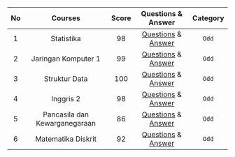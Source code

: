 |**No**| **Courses** | **Score** | **Questions & Answer** | **Category** |
|:----:|:-----------:| :-------: | :--------------------: | :----------: |
|  1   | Statistika  | 98        | [Questions](https://github.com/Me-n-Friends/College-Life-UBM/blob/main/2020%20Generation/Second%20Semester/UTS/S_UTS_AVV_Statistika.pdf) & [Answer](https://github.com/Me-n-Friends/College-Life-UBM/blob/main/2020%20Generation/Second%20Semester/UTS/J_UTS_AVV_Statistika.pdf) | `Odd` |
|  2   | Jaringan Komputer 1 | 99 | [Questions](https://github.com/Me-n-Friends/College-Life-UBM/blob/main/2020%20Generation/Second%20Semester/UTS/S_UTS_AVV_JaringanKomputer.pdf) & [Answer](https://github.com/Me-n-Friends/College-Life-UBM/blob/main/2020%20Generation/Second%20Semester/UTS/J_UTS_AVV_JaringanKomputer.pdf) | `Odd` |
|  3   | Struktur Data | 100 | [Questions](https://github.com/Berwyn-s/College-Life-UBM/blob/main/2020%20Generation/Second%20Semester/UTS/S_UTS_B_Struktur%20Data.pdf) & [Answer](https://github.com/Berwyn-s/College-Life-UBM/blob/main/2020%20Generation/Second%20Semester/UTS/J_UTS_B_Struktur%20Data.pdf) | `Odd` |
|  4   | Inggris 2 | 98 | [Questions](https://github.com/Me-n-Friends/College-Life-UBM/blob/main/2020%20Generation/Second%20Semester/UTS/S_UTS_FA_Inggris2.pdf) & [Answer](https://github.com/Me-n-Friends/College-Life-UBM/blob/main/2020%20Generation/Second%20Semester/UTS/J_UTS_FA_Inggris2.pdf) | `Odd` |
|  5   | Pancasila dan Kewarganegaraan | 86 | [Questions](https://github.com/janeclrst/College-Life-UBM/blob/main/2020%20Generation/Second%20Semester/UTS/S_UTS_JCL_PKN.pdf) & [Answer](https://github.com/janeclrst/College-Life-UBM/blob/main/2020%20Generation/Second%20Semester/UTS/J_UTS_JCL_PKN.pdf) | `Odd` |
|  6   | Matematika Diskrit | 92 | [Questions](https://github.com/janeclrst/College-Life-UBM/blob/main/2020%20Generation/Second%20Semester/UTS/S_UTS_JCL_MatDis.pdf) & [Answer](https://github.com/janeclrst/College-Life-UBM/blob/main/2020%20Generation/Second%20Semester/UTS/J_UTS_JCL_MatDis.pdf) | `Odd` |
